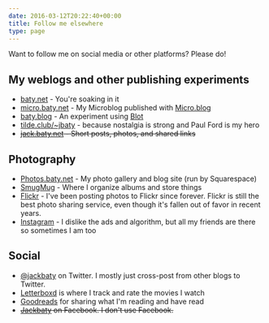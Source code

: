 ```yaml
---
date: 2016-03-12T20:22:40+00:00
title: Follow me elsewhere
type: page
---
```


Want to follow me on social media or other platforms? Please do!

## My weblogs and other publishing experiments

- [baty.net](https://www.baty.net/) - You're soaking in it
- [micro.baty.net](https://micro.baty.net/) - My Microblog published with [Micro.blog](https://micro.blog/)
- [baty.blog](https://www.baty.blog/) - An experiment using [Blot](https://blot.im)
- [tilde.club/~jbaty](http://tilde.club/~jbaty) - because nostalgia is strong and Paul Ford is my hero
- ~~[jack.baty.net](https://jack.baty.net/) - Short posts, photos, and shared links~~

## Photography

- [Photos.baty.net](https://photos.baty.net/) - My photo gallery and blog site (run by Squarespace)
- [SmugMug](https://jackbaty.smugmug.com/) - Where I organize albums and store things
- [Flickr](https://flickr.com/photos/jbaty/) - I've been posting photos to Flickr since forever. Flickr is still the best photo sharing service, even though it's fallen out of favor in recent years.
- [Instagram](https://instagram.com/mrjackbaty) - I dislike the ads and algorithm, but all my friends are there so sometimes I am too

## Social

- [@jackbaty](https://twitter.com/jackbaty) on Twitter. I mostly just cross-post from other blogs to Twitter.
- [Letterboxd](https://letterboxd.com/jackbaty) is where I track and rate the movies I watch
- [Goodreads](https://goodreads.com/jackbaty) for sharing what I'm reading and have read
- ~~[Jackbaty](https://www.facebook.com/jackbaty) on Facebook. I don't use Facebook.~~




